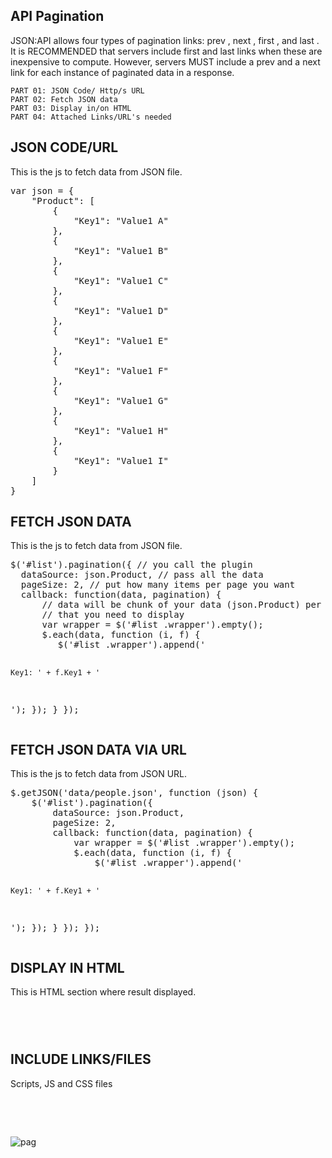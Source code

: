 <h2 dir="auto">API Pagination</h2>

JSON:API allows four types of pagination links: prev , next , first , and last . It is RECOMMENDED that servers include first and last links when these are inexpensive to compute. However, servers MUST include a prev and a next link for each instance of paginated data in a response.

    PART 01: JSON Code/ Http/s URL
    PART 02: Fetch JSON data
    PART 03: Display in/on HTML
    PART 04: Attached Links/URL's needed
    
<h2 dir="auto">JSON CODE/URL</h2>
This is the js to fetch data from JSON file. 
<pre>
var json = {
    "Product": [
        {
            "Key1": "Value1 A"
        },
        {
            "Key1": "Value1 B"
        },
        {
            "Key1": "Value1 C"
        },
        {
            "Key1": "Value1 D"
        },
        {
            "Key1": "Value1 E"
        },
        {
            "Key1": "Value1 F"
        },
        {
            "Key1": "Value1 G"
        },
        {
            "Key1": "Value1 H"
        },
        {
            "Key1": "Value1 I"
        }
    ]
}
</pre>

<h2 dir="auto">FETCH JSON DATA</h2>
This is the js to fetch data from JSON file.
<pre>
$('#list').pagination({ // you call the plugin
  dataSource: json.Product, // pass all the data
  pageSize: 2, // put how many items per page you want
  callback: function(data, pagination) {
      // data will be chunk of your data (json.Product) per page
      // that you need to display
      var wrapper = $('#list .wrapper').empty();
      $.each(data, function (i, f) {
         $('#list .wrapper').append('

    Key1: ' + f.Key1 + '

');
      });
    }
   });
</pre>

<h2 dir="auto">FETCH JSON DATA VIA URL</h2>
This is the js to fetch data from JSON URL.
<pre>
$.getJSON('data/people.json', function (json) {
    $('#list').pagination({
        dataSource: json.Product,
        pageSize: 2,
        callback: function(data, pagination) {
            var wrapper = $('#list .wrapper').empty();
            $.each(data, function (i, f) {
                $('#list .wrapper').append('

    Key1: ' + f.Key1 + '

');
            });
        }
    });
});
</pre>

<h2 dir="auto">DISPLAY IN HTML</h2>
This is HTML section where result displayed.
<pre>
<code>
<div id="list"><div class="wrapper"></div></div>
</code>
</pre>

<h2 dir="auto">INCLUDE LINKS/FILES</h2>
Scripts, JS and CSS files
<pre>
<script src="https://code.jquery.com/jquery-3.4.1.min.js"></script>
<script src="https://pagination.js.org/dist/2.1.4/pagination.min.js"></script>
<link rel="stylesheet" href="https://pagination.js.org/dist/2.1.4/pagination.css"/>
</pre>

![pag](https://user-images.githubusercontent.com/74012005/149208840-cbd93bb4-5789-476b-bcef-d43178449609.jpg)
